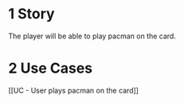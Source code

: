 # 1 Story
The player will be able to play pacman on the card.

# 2 Use Cases
[[UC - User plays pacman on the card]]
